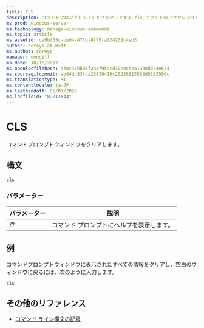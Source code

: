```yaml
---
title: CLS
description: コマンドプロンプトウィンドウをクリアする cls コマンドのリファレンストピックです。
ms.prod: windows-server
ms.technology: manage-windows-commands
ms.topic: article
ms.assetid: ce9bf55c-bed4-47fb-8f79-a134202c4ed3
author: coreyp-at-msft
ms.author: coreyp
manager: dongill
ms.date: 10/16/2017
ms.openlocfilehash: a30c48bb95f2a8f95acd10c9cdea1a90d324e674
ms.sourcegitcommit: ab64dc83fca28039416c26226815502d0193500c
ms.translationtype: MT
ms.contentlocale: ja-JP
ms.lasthandoff: 05/01/2020
ms.locfileid: "82712644"
---
```

# <a name="cls"></a>CLS

コマンドプロンプトウィンドウをクリアします。

## <a name="syntax"></a>構文

```
cls
```

### <a name="parameters"></a>パラメーター

| パラメーター | 説明 |
| --------- | ----------- |
| /? | コマンド プロンプトにヘルプを表示します。 |

## <a name="examples"></a>例

コマンドプロンプトウィンドウに表示されたすべての情報をクリアし、空白のウィンドウに戻るには、次のように入力します。

```
cls
```

## <a name="additional-references"></a>その他のリファレンス

- [コマンド ライン構文の記号](command-line-syntax-key.md)